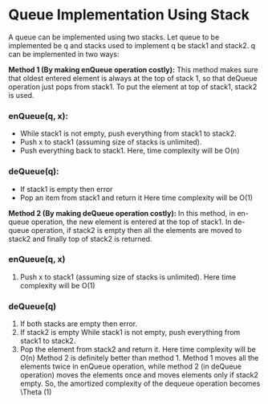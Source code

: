 # Queue Implementation Using Stack
A queue can be implemented using two stacks. Let queue to be implemented be q and stacks used to implement q be stack1 and stack2. q can be implemented in two ways: 

**Method 1 (By making enQueue operation costly):** This method makes sure that oldest entered element is always at the top of stack 1, so that deQueue operation just pops from stack1. To put the element at top of stack1, stack2 is used.
### enQueue(q, x): 

- While stack1 is not empty, push everything from stack1 to stack2.
- Push x to stack1 (assuming size of stacks is unlimited).
- Push everything back to stack1.
Here, time complexity will be O(n)

### deQueue(q): 

- If stack1 is empty then error
- Pop an item from stack1 and return it
Here time complexity will be O(1)

**Method 2 (By making deQueue operation costly):** In this method, in en-queue operation, the new element is entered at the top of stack1. In de-queue operation, if stack2 is empty then all the elements are moved to stack2 and finally top of stack2 is returned. 

### enQueue(q,  x)
  1) Push x to stack1 (assuming size of stacks is unlimited).
Here time complexity will be O(1)

### deQueue(q)
  1) If both stacks are empty then error.
  2) If stack2 is empty
       While stack1 is not empty, push everything from stack1 to stack2.
  3) Pop the element from stack2 and return it.
Here time complexity will be O(n)
Method 2 is definitely better than method 1. 
Method 1 moves all the elements twice in enQueue operation, while method 2 (in deQueue operation) moves the elements once and moves elements only if stack2 empty. So, the amortized complexity of the dequeue operation becomes \Theta (1) 
